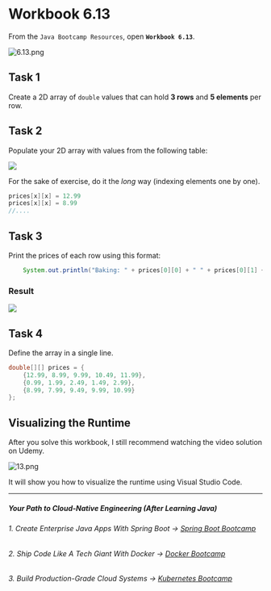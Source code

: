 # Workbook 6.13

From the `Java Bootcamp Resources`, open **`Workbook 6.13`**.

![6.13.png](https://firebasestorage.googleapis.com/v0/b/learnthepart-75aed.appspot.com/o/images%2F22a18d30-cbde-4721-bebb-c202362e306a?alt=media&token=58e5d0d3-933e-41d5-bf73-a103b1abc303)

## Task 1

Create a 2D array of `double` values that can hold **3 rows** and **5 elements** per row.

## Task 2
Populate your 2D array with values from the following table:

![](https://firebasestorage.googleapis.com/v0/b/learnthepart-75aed.appspot.com/o/images%2F6782067b-3b9e-4155-af8a-6fc5859eb456?alt=media&token=8e7c06a8-994e-498d-b855-ea8a5494b831)

For the sake of exercise, do it the *long* way (indexing elements one by one).
```java
prices[x][x] = 12.99
prices[x][x] = 8.99
//....
``` 

## Task 3

Print the prices of each row using this format:

```java
    System.out.println("Baking: " + prices[0][0] + " " + prices[0][1] + " "...);
```

### Result
![](https://firebasestorage.googleapis.com/v0/b/learnthepart-75aed.appspot.com/o/images%2F4e6538fb-c766-42cb-b859-d5916065d865?alt=media&token=43e44b2a-d1ff-4dc6-9628-4079e93ed5f3)

## Task 4

Define the array in a single line.

```java
double[][] prices = {
    {12.99, 8.99, 9.99, 10.49, 11.99},
    {0.99, 1.99, 2.49, 1.49, 2.99},
    {8.99, 7.99, 9.49, 9.99, 10.99}
};
```

## Visualizing the Runtime

After you solve this workbook, I still recommend watching the video solution on Udemy.

![13.png](https://firebasestorage.googleapis.com/v0/b/learnthepart-75aed.appspot.com/o/images%2Fc3ca5f2d-675b-4aa8-a169-31c5d50c2822?alt=media&token=57073634-441f-41ed-973e-016715695ea8)

It will show you how to visualize the runtime using Visual Studio Code.

----------
##### Your Path to Cloud-Native Engineering (After Learning Java)
###### 1. Create Enterprise Java Apps With Spring Boot → [Spring Boot Bootcamp](https://www.udemy.com/course/the-complete-spring-boot-development-bootcamp/?couponCode=SPRING_BOOTCAMP)
###### 2. Ship Code Like A Tech Giant With Docker → [Docker Bootcamp](https://www.udemy.com/course/docker-bootcamp-conquer-docker-with-real-world-projects/?couponCode=DOCKER_BOOTCAMP)
###### 3. Build Production-Grade Cloud Systems → [Kubernetes Bootcamp](https://kubernetestraining.io/)